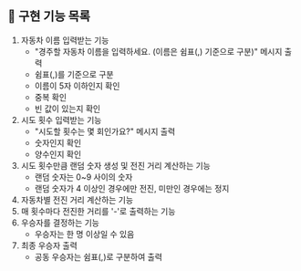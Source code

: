 ## 🚀 구현 기능 목록

1. 자동차 이름 입력받는 기능
   - "경주할 자동차 이름을 입력하세요. (이름은 쉼표(,) 기준으로 구분)" 메시지 출력
   - 쉼표(,)를 기준으로 구분
   - 이름이 5자 이하인지 확인
   - 중복 확인
   - 빈 값이 있는지 확인
2. 시도 횟수 입력받는 기능
   - "시도할 횟수는 몇 회인가요?" 메시지 출력
   - 숫자인지 확인
   - 양수인지 확인
3. 시도 횟수만큼 랜덤 숫자 생성 및 전진 거리 계산하는 기능
   - 랜덤 숫자는 0~9 사이의 숫자
   - 랜덤 숫자가 4 이상인 경우에만 전진, 미만인 경우에는 정지
4. 자동차별 전진 거리 계산하는 기능
5. 매 횟수마다 전진한 거리를 '-'로 출력하는 기능
6. 우승자를 결정하는 기능
   - 우승자는 한 명 이상일 수 있음
7. 최종 우승자 출력
   - 공동 우승자는 쉼표(,)로 구분하여 출력
